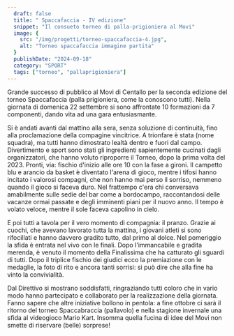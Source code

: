 ```yaml
---
  draft: false
  title: " Spaccafaccia - IV edizione"
  snippet: "Il consueto torneo di palla-prigioniera al Movi"
  image: {
    src: "/img/progetti/torneo-spaccafaccia-4.jpg",
    alt: "Torneo spaccafaccia immagine partita"
  }
  publishDate: "2024-09-18"
  category: "SPORT"
  tags: ["torneo", "pallaprigioniera"]
---
```


Grande successo di pubblico al Movi di Centallo per la seconda edizione del torneo Spaccafaccia (palla prigioniera, come la conoscono tutti). Nella giornata di domenica 22 settembre si sono affrontate 10 formazioni da 7 componenti, dando vita ad una gara entusiasmante. 

Si è andati avanti dal mattino alla sera, senza soluzione di continuità, fino alla proclamazione della compagine vincitrice. A trionfare è stata (nome squadra), ma tutti hanno dimostrato lealtà dentro e fuori dal campo.
Divertimento e sport sono stati gli ingredienti sapientemente cucinati dagli organizzatori, che hanno voluto riproporre il Torneo, dopo la prima volta del 2023.
Pronti, via: fischio d'inizio alle ore 10 con la fase a gironi. Il campetto blu e arancio da basket è diventato l'arena di gioco, mentre i tifosi hanno incitato i valorosi compagni, che non hanno mai perso il sorriso, nemmeno quando il gioco si faceva duro. Nel frattempo c'era chi conversava amabilmente sulle sedie del bar come a bordocampo, raccontandosi delle vacanze ormai passate e degli imminenti piani per il nuovo anno. Il tempo è volato veloce, mentre il sole faceva capolino in cielo.



E poi tutti a tavola per il vero momento di compagnia: il pranzo. Grazie ai cuochi, che avevano lavorato tutta la mattina, i giovani atleti si sono rifocillati e hanno davvero gradito tutto, dal primo al dolce. Nel pomeriggio la sfida è entrata nel vivo con le finali. Dopo l'immancabile e gradita merenda, è venuto il momento della Finalissima che ha catturato gli sguardi di tutti. Dopo il triplice fischio dei giudici ecco la premiazione con le medaglie, la foto di rito e ancora tanti sorrisi: si può dire che alla fine ha vinto la convivialità.

Dal Direttivo si mostrano soddisfatti, ringraziando tutti coloro che in vario modo hanno partecipato e collaborato per la realizzazione della giornata. Fanno sapere che altre iniziative bollono in pentola: a fine ottobre ci sarà il ritorno del torneo Spaccabraccia (pallavolo) e nella stagione invernale una sfida al videogioco Mario Kart. Insomma quella fucina di idee del Movi non smette di riservare (belle) sorprese!

